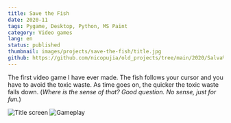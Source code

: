```yaml
---
title: Save the Fish
date: 2020-11
tags: Pygame, Desktop, Python, MS Paint
category: Video games
lang: en
status: published
thumbnail: images/projects/save-the-fish/title.jpg
github: https://github.com/nicopujia/old_projects/tree/main/2020/Salva%20al%20Pez
---
```


The first video game I have ever made. The fish follows your cursor and you have to avoid the toxic waste. As time goes on, the quicker the toxic waste falls down. (*Where is the sense of that? Good question. No sense, just for fun.*)

![Title screen]({static}/images/projects/save-the-fish/title.jpg)
![Gameplay]({static}/images/projects/save-the-fish/gameplay.jpg)
